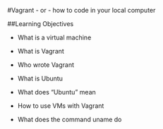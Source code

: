 #Vagrant - or - how to code in your local computer

##Learning Objectives

* What is a virtual machine

* What is Vagrant

* Who wrote Vagrant

* What is Ubuntu

* What does “Ubuntu” mean

* How to use VMs with Vagrant

* What does the command uname do
